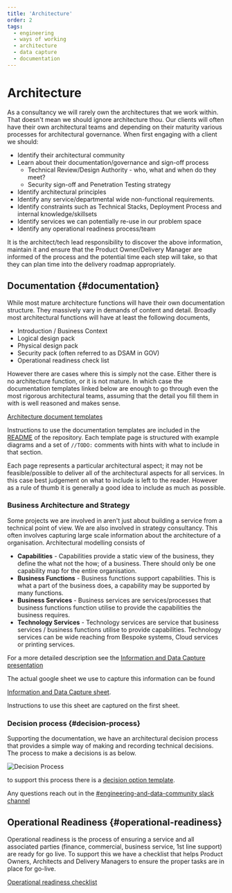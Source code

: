 ```yaml
---
title: 'Architecture'
order: 2
tags:
  - engineering 
  - ways of working
  - architecture
  - data capture
  - documentation
---
```


# Architecture

As a consultancy we will rarely own the architectures that we work within. That doesn't mean we should ignore architecture thou. Our clients will often have their own architectural teams and depending on their maturity various processes for architectural governance. When first engaging with a client we should: 

* Identify their architectural community
* Learn about their documentation/governance and sign-off process
  * Technical Review/Design Authority - who, what and when do they meet?
  * Security sign-off and Penetration Testing strategy
* Identify architectural principles
* Identify any service/departmental wide non-functional requirements.  
* Identify constraints such as Technical Stacks, Deployment Process and internal knowledge/skillsets
* Identify services we can potentially re-use in our problem space
* Identify any operational readiness process/team

It is the architect/tech lead responsibility to discover the above information, maintain it and ensure that the Product Owner/Delivery Manager are informed of the process and the potential time each step will take, so that they can plan time into the delivery roadmap appropriately.

## Documentation {#documentation}

While most mature architecture functions will have their own documentation structure. They massively vary in demands of content and detail. Broadly most architectural functions will have at least the following documents,

* Introduction / Business Context
* Logical design pack
* Physical design pack
* Security pack (often referred to as DSAM in GOV)
* Operational readiness check list

However there are cases where this is simply not the case. Either there is no architecture function, or it is not mature. In which case the documentation templates linked below are enough to go through even the most rigorous architectural teams, assuming that the detail you fill them in with is well reasoned and makes sense.

[Architecture document templates](https://github.com/hippo-digital/documentation-templates/tree/main/architecture)

Instructions to use the documentation templates are included in the [README](https://github.com/hippo-digital/documentation-templates/blob/main/README.md) of the repository. Each template page is structured with example diagrams and a set of ``//TODO:`` comments with hints with what to include in that section. 

Each page represents a particular architectural aspect; it may not be feasible/possible to deliver all of the architectural aspects for all services. In this case best judgement on what to include is left to the reader. However as a rule of thumb it is generally a good idea to include as much as possible. 

### Business Architecture and Strategy

Some projects we are involved in aren't just about building a service from a technical point of view. We are also involved in strategy consultancy. This often involves capturing large scale information about the architecture of a organisation. Architectural modelling consists of 

* **Capabilities** - Capabilities provide a static view of the business, they define the what not the how; of a business. There should only be one capability map for the entire organisation. 
* **Business Functions** - Business functions support capabilities. This is what a part of the business does, a capability may be supported by many functions.
* **Business Services** - Business services are services/processes that business functions function utilise to provide the capabilities the business requires.
* **Technology Services** - Technology services are service that business services / business functions utilise to provide capabilities. Technology services can be wide reaching from Bespoke systems, Cloud services or printing services. 

For a more detailed description see the [Information and Data Capture presentation](https://docs.google.com/presentation/d/1B6j7E7d-U4WNXmL5FHRlfDgr3HsJE71s_Pcz8hP_DiY/edit#slide=id.g122dd4a193b_0_13)

The actual google sheet we use to capture this information can be found 

[Information and Data Capture sheet](https://docs.google.com/spreadsheets/d/1QxyhGnpBCKALxokYNZKVLPMtmsRlT0CsKJvg4ljDPd4/edit#gid=948742311). 

Instructions to use this sheet are captured on the first sheet.

 
### Decision process {#decision-process}

Supporting the documentation, we have an architectural decision process that provides a simple way of making and recording technical decisions. The process to make a decisions is as below. 

![Decision Process](/images/decision-process.jpg)

to support this process there is a [decision option template](https://github.com/hippo-digital/documentation-templates/blob/main/architecture/decisions/16_decision-option-template.md).

Any questions reach out in the [#engineering-and-data-community slack channel](https://hippo-digital.slack.com/archives/C01JZP5M0DD)

## Operational Readiness {#operational-readiness}

Operational readiness is the process of ensuring a service and all associated parties (finance, commercial, business service, 1st line support) are ready for go live. To support this we have a checklist that helps Product Owners, Architects and Delivery Managers to ensure the proper tasks are in place for go-live. 

[Operational readiness checklist](https://docs.google.com/spreadsheets/d/1fOkoPENjqZeNEWeGZkC_ZBtKoiLPBPqUpZDQHsrAsW0/edit#gid=916507092)